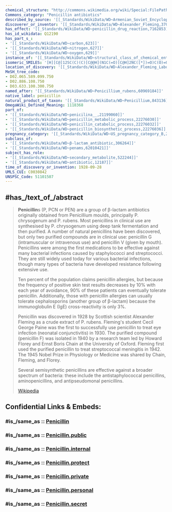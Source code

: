 ```yaml
---
chemical_structure: "http://commons.wikimedia.org/wiki/Special:FilePath/Penicillin%20core.svg"
Commons_category: "Penicillin antibiotics"
described_by_source: '[[_Standards/WikiData/WD~Armenian_Soviet_Encyclopedia,_vol._9,124737636]]'
discoverer_or_inventor: '[[_Standards/WikiData/WD~Alexander_Fleming,37064]]'
has_effect: '[[_Standards/WikiData/WD~penicillin_drug_reaction,7162853]]'
has_id_wikidata: Q12190
has_part_s_:
- '[[_Standards/WikiData/WD~carbon,623]]'
- '[[_Standards/WikiData/WD~nitrogen,627]]'
- '[[_Standards/WikiData/WD~oxygen,629]]'
instance_of: '[[_Standards/WikiData/WD~structural_class_of_chemical_entities,47154513]]'
isomeric_SMILES: '[H][C@]12SC(C)(C)[C@@H](N1C(=O)[C@H]2NC([*])=O)C(O)=O'
location_of_discovery: '[[_Standards/WikiData/WD~Alexander_Fleming_Laboratory_Museum,6033467]]'
MeSH_tree_code:
- D02.065.589.099.750
- D02.886.108.750
- D03.633.100.300.750
named_after: '[[_Standards/WikiData/WD~Penicillium_rubens,60969184]]'
native_label: penicillin
natural_product_of_taxon: '[[_Standards/WikiData/WD~Penicillium,843136]]'
OmegaWiki_Defined_Meaning: 1118368
part_of:
- '[[_Standards/WikiData/WD~penicilina__,21199060]]'
- '[[_Standards/WikiData/WD~penicillin_metabolic_process,22276030]]'
- '[[_Standards/WikiData/WD~penicillin_catabolic_process,22276032]]'
- '[[_Standards/WikiData/WD~penicillin_biosynthetic_process,22276036]]'
pregnancy_category: '[[_Standards/WikiData/WD~US_pregnancy_category_B,28123616]]'
subclass_of:
- '[[_Standards/WikiData/WD~β-lactam_antibiotic,306264]]'
- '[[_Standards/WikiData/WD~penams,62010421]]'
subject_has_role:
- '[[_Standards/WikiData/WD~secondary_metabolite,522244]]'
- '[[_Standards/WikiData/WD~antibiotic,12187]]'
time_of_discovery_or_invention: 1928-09-28
UMLS_CUI: C0030842
UNSPSC_Code: 51101507
---
```


## #has_/text_of_/abstract 

> **Penicillin**s (P, PCN or PEN) are a group of β-lactam antibiotics originally obtained from Penicillium moulds, principally P. chrysogenum and P. rubens. Most penicillins in clinical use are synthesised by P. chrysogenum using deep tank fermentation and then purified. A number of natural penicillins have been discovered, but only two purified compounds are in clinical use: penicillin G (intramuscular or intravenous use) and penicillin V (given by mouth). Penicillins were among the first medications to be effective against many bacterial infections caused by staphylococci and streptococci. They are still widely used today for various bacterial infections, though many types of bacteria have developed resistance following extensive use.
>
> Ten percent of the population claims penicillin allergies, but because the frequency of positive skin test results decreases by 10% with each year of avoidance, 90% of these patients can eventually tolerate penicillin. Additionally, those with penicillin allergies can usually tolerate cephalosporins (another group of β-lactam) because the immunoglobulin E (IgE) cross-reactivity is only 3%.
>
> Penicillin was discovered in 1928 by Scottish scientist Alexander Fleming as a crude extract of P. rubens. Fleming's student Cecil George Paine was the first to successfully use penicillin to treat eye infection (neonatal conjunctivitis) in 1930. The purified compound (penicillin F) was isolated in 1940 by a research team led by Howard Florey and Ernst Boris Chain at the University of Oxford. Fleming first used the purified penicillin to treat streptococcal meningitis in 1942. The 1945 Nobel Prize in Physiology or Medicine was shared by Chain, Fleming, and Florey.
>
> Several semisynthetic penicillins are effective against a broader spectrum of bacteria: these include the antistaphylococcal penicillins, aminopenicillins, and antipseudomonal penicillins.
>
> [Wikipedia](https://en.wikipedia.org/wiki/Penicillin)


## Confidential Links & Embeds: 

### #is_/same_as :: [Penicillin](/_Standards/bio/Medicine/Pharmacology/Antibacterial/Penicillin.md) 

### #is_/same_as :: [Penicillin.public](/_public/bio/Medicine/Pharmacology/Antibacterial/Penicillin.public.md) 

### #is_/same_as :: [Penicillin.internal](/_internal/bio/Medicine/Pharmacology/Antibacterial/Penicillin.internal.md) 

### #is_/same_as :: [Penicillin.protect](/_protect/bio/Medicine/Pharmacology/Antibacterial/Penicillin.protect.md) 

### #is_/same_as :: [Penicillin.private](/_private/bio/Medicine/Pharmacology/Antibacterial/Penicillin.private.md) 

### #is_/same_as :: [Penicillin.personal](/_personal/bio/Medicine/Pharmacology/Antibacterial/Penicillin.personal.md) 

### #is_/same_as :: [Penicillin.secret](/_secret/bio/Medicine/Pharmacology/Antibacterial/Penicillin.secret.md)

